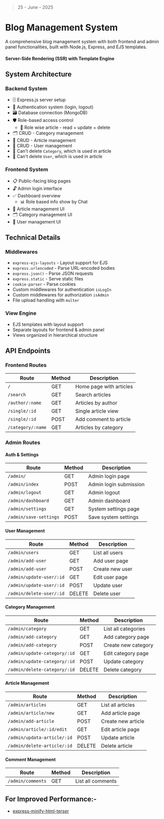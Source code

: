 > 25 - June - 2025

# Blog Management System

A comprehensive blog management system with both frontend and admin panel functionalities, built with Node.js, Express, and EJS templates.

#### Server-Side Rendering (SSR) with Template Engine

## System Architecture

### Backend System

- 🗄️ Express.js server setup
- 🔐 Authentication system (login, logout)
- 🗃️ Database connection (MongoDB)
- 🛡️ Role-based access control
  - 👤 Role wise article - read + update + delete
- 🗂️ CRUD - Category management
- 📝 CRUD - Article management
- 👥 CRUD - User management
- 🚫 Can't delete `Category`, which is used in article
- 🚫 Can't delete `User`, which is used in article

### Frontend System

- 📋 Public-facing blog pages
- 🔓 Admin login interface
- ✅ Dashboard overview
  - 📊 Role based info show by Chat
- 📝 Article management UI
- 🗂️ Category management UI
- 👥 User management UI

## Technical Details

### Middlewares

- `express-ejs-layouts` - Layout support for EJS
- `express.urlencoded` - Parse URL-encoded bodies
- `express.json()` - Parse JSON requests
- `express.static` - Serve static files
- `cookie-parser` - Parse cookies
- Custom middlewares for authentication `isLogIn`
- Custom middlewares for authorization `isAdmin`
- File upload handling with `multer`

### View Engine

- EJS templates with layout support
- Separate layouts for frontend & admin panel
- Views organized in hierarchical structure

## API Endpoints

### Frontend Routes

| Route | Method | Description |
|-------|--------|-------------|
| `/` | GET | Home page with articles |
| `/search` | GET | Search articles |
| `/author/:name` | GET | Articles by author |
| `/single/:id` | GET | Single article view |
| `/single/:id` | POST | Add comment to article |
| `/category/:name` | GET | Articles by category |

### Admin Routes

#### Auth & Settings

| Route | Method | Description |
|-------|--------|-------------|
| `/admin/` | GET | Admin login page |
| `/admin/index` | POST | Admin login submission |
| `/admin/logout` | GET | Admin logout |
| `/admin/dashboard` | GET | Admin dashboard |
| `/admin/settings` | GET | System settings page |
| `/admin/save-settings` | POST | Save system settings |

#### User Management

| Route | Method | Description |
|-------|--------|-------------|
| `/admin/users` | GET | List all users |
| `/admin/add-user` | GET | Add user page |
| `/admin/add-user` | POST | Create new user |
| `/admin/update-user/:id` | GET | Edit user page |
| `/admin/update-user/:id` | POST | Update user |
| `/admin/delete-user/:id` | DELETE | Delete user |

#### Category Management

| Route | Method | Description |
|-------|--------|-------------|
| `/admin/category` | GET | List all categories |
| `/admin/add-category` | GET | Add category page |
| `/admin/add-category` | POST | Create new category |
| `/admin/update-category/:id` | GET | Edit category page |
| `/admin/update-category/:id` | POST | Update category |
| `/admin/delete-category/:id` | DELETE | Delete category |

#### Article Management

| Route | Method | Description |
|-------|--------|-------------|
| `/admin/articles` | GET | List all articles |
| `/admin/article/new` | GET | Add article page |
| `/admin/add-article` | POST | Create new article |
| `/admin/article/:id/edit` | GET | Edit article page |
| `/admin/updata-article/:id` | POST | Update article |
| `/admin/delete-article/:id` | DELETE | Delete article |

#### Comment Management

| Route | Method | Description |
|-------|--------|-------------|
| `/admin/comments` | GET | List all comments |

## For Improved Performance:-

- [express-minify-html-terser][link]

[link]: https://www.npmjs.com/package/express-minify-html-terser
